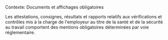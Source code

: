 Contexte: Documents et affichages obligatoires

Les attestations, consignes, résultats et rapports relatifs aux vérifications et contrôles mis à la charge de l'employeur au titre de la santé et de la sécurité au travail comportent des mentions obligatoires déterminées par voie réglementaire.